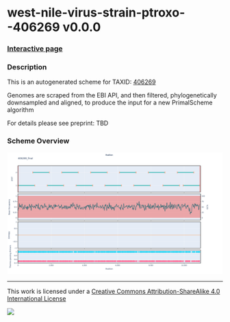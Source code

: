 # west-nile-virus-strain-ptroxo--406269 v0.0.0

### [Interactive page](https://chrisgkent.github.io/schemes/west-nile-virus-strain-ptroxo--406269-1000-v0.0.0)

### Description

This is an autogenerated scheme for TAXID: [406269](https://www.ncbi.nlm.nih.gov/Taxonomy/Browser/wwwtax.cgi?mode=Info&id=406269&lvl=3&lin=f&keep=1&srchmode=1&unlock)

Genomes are scraped from the EBI API, and then filtered, phylogenetically downsampled and aligned, to produce the input for a new PrimalScheme algorithm

For details please see preprint: TBD

### Scheme Overview

![Alt text](work/406269_final.png '406269_final.png')

------------------------------------------------------------------------

This work is licensed under a [Creative Commons Attribution-ShareAlike 4.0 International License](http://creativecommons.org/licenses/by-sa/4.0/) 

![](https://i.creativecommons.org/l/by-sa/4.0/88x31.png)